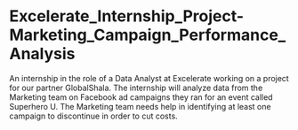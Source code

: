 # Excelerate_Internship_Project-Marketing_Campaign_Performance_Analysis
An internship in the role of a Data Analyst at Excelerate working on a project for our partner GlobalShala. The internship will analyze data from the Marketing team on Facebook ad campaigns they ran for an event called Superhero U.  The Marketing team needs help in identifying at least one campaign to discontinue in order to cut costs.
